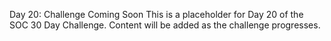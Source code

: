 Day 20: Challenge Coming Soon
This is a placeholder for Day 20 of the SOC 30 Day Challenge.
Content will be added as the challenge progresses.
